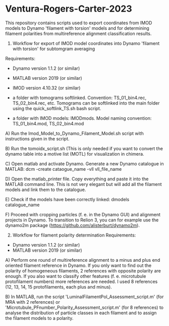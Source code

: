 # Ventura-Rogers-Carter-2023
This repository contains scripts used to export coordinates from IMOD models to Dynamo 'filament with torsion' models and for determining filament polarities from multireference alignment classification results.


1. Workflow for export of IMOD model coordinates into Dynamo 'filament with torsion' for subtomgram averaging

Requirements:
- Dynamo version 1.1.2 (or similar)
- MATLAB version 2019 (or similar)
- IMOD version 4.10.32 (or similar)

- a folder with tomograms softlinked. Convention: TS_01_bin4.rec, TS_02_bin4.rec, etc. Tomograms can be softlinked into the main folder using the quick_softlink_TS.sh bash script.
- a folder with IMOD models: IMODmods. Model naming convention: TS_01_bin4.mod, TS_02_bin4.mod


A) Run the Imod_Model_to_Dynamo_Filament_Model.sh script with instructions given in the script.

B) Run the tomoidx_script.sh (This is only needed if you want to convert the dynamo table into a motive list (MOTL) for visualization in chimera.

C) Open matlab and activate Dynamo. Generate a new Dynamo catalogue in MATLAB:
dcm -create cataogue_name -vll vll_file_name

D) Open the matlab_printer file. Copy everything and paste it into the MATLAB command line. This is not very elegant but will add all the filament models and link them to the catalogue.

E) Check if the models have been correctly linked:
dmodels catalogue_name

F) Proceed with cropping particles (f. e. in the Dynamo GUI) and alignment projects in Dynamo. To transition to Relion 3, you can for example use the dynamo2m package (https://github.com/alisterburt/dynamo2m).





2. Workflow for filament polarity determination
Requirements:
- Dynamo version 1.1.2 (or similar)
- MATLAB version 2019 (or similar)

A) Perform one round of multireference alignment to a minus and plus end oriented filament reference in Dynamo. If you only want to find out the polarity of homogeneous filaments, 2 references with opposite polarity are enough. If you also want to classify other features (f. e. microtubule protofilament numbers) more references are needed. I used 8 references (12, 13, 14, 15 protofilaments, each plus and minus). 

B) In MATLAB, run the script 'LuminalFilamentPol_Assessment_script.m' (for MRA with 2 references) or 'Microtubule_PFnumber_Polarity_Assessment_script.m' (for 8 references) to analyse the distribution of particle classes in each filament and to assign the filament models to a polarity.

